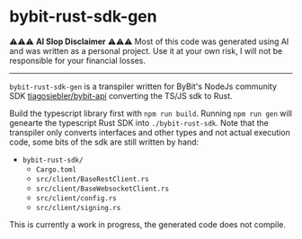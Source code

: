 # bybit-rust-sdk-gen

⚠️⚠️⚠️ **AI Slop Disclaimer** ⚠️⚠️⚠️ Most of this code was generated using AI and was written as a personal project. Use it at your own risk, I will not be responsible for your financial losses.

--- 

`bybit-rust-sdk-gen` is a transpiler written for ByBit's NodeJs community SDK [tiagosiebler/bybit-api](https://github.com/tiagosiebler/bybit-api) converting the TS/JS sdk to Rust.


Build the typescript library first with `npm run build`. Running `npm run gen` will genearte the typescript Rust SDK into `./bybit-rust-sdk`. Note that the transpiler only converts interfaces and other types and not actual execution code, some bits of the sdk are still written by hand:
- `bybit-rust-sdk/`
   - `Cargo.toml`
   - `src/client/BaseRestClient.rs`
   - `src/client/BaseWebsocketClient.rs`
   - `src/client/config.rs`
   - `src/client/signing.rs`

This is currently a work in progress, the generated code does not compile.